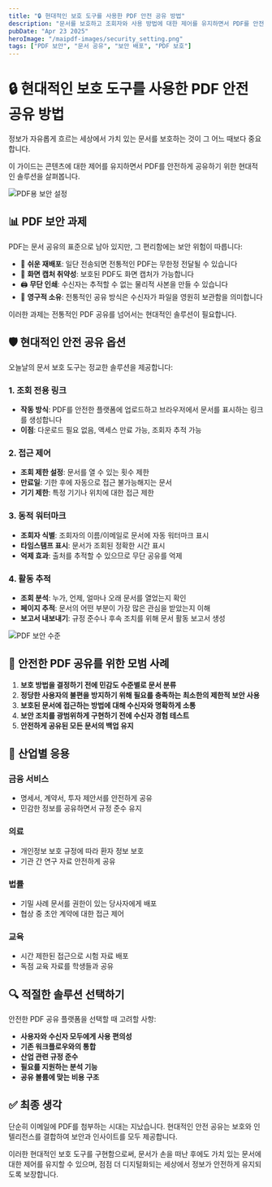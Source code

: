```yaml
---
title: "🔒 현대적인 보호 도구를 사용한 PDF 안전 공유 방법"
description: "문서를 보호하고 조회자와 사용 방법에 대한 제어를 유지하면서 PDF를 안전하게 공유하는 옵션에 대해 알아보세요."
pubDate: "Apr 23 2025"
heroImage: "/maipdf-images/security_setting.png"
tags: ["PDF 보안", "문서 공유", "보안 배포", "PDF 보호"]
---
```


# 🔒 현대적인 보호 도구를 사용한 PDF 안전 공유 방법

<div class="intro-panel">
  <p>정보가 자유롭게 흐르는 세상에서 가치 있는 문서를 보호하는 것이 그 어느 때보다 중요합니다.</p>
  <p>이 가이드는 콘텐츠에 대한 제어를 유지하면서 PDF를 안전하게 공유하기 위한 현대적인 솔루션을 살펴봅니다.</p>
</div>

![PDF용 보안 설정](/maipdf-images/security_setting.png)

## 📊 PDF 보안 과제

PDF는 문서 공유의 표준으로 남아 있지만, 그 편리함에는 보안 위험이 따릅니다:

- 🔄 **쉬운 재배포**: 일단 전송되면 전통적인 PDF는 무한정 전달될 수 있습니다
- 📸 **화면 캡처 취약성**: 보호된 PDF도 화면 캡처가 가능합니다
- 🖨️ **무단 인쇄**: 수신자는 추적할 수 없는 물리적 사본을 만들 수 있습니다
- 💾 **영구적 소유**: 전통적인 공유 방식은 수신자가 파일을 영원히 보관함을 의미합니다

이러한 과제는 전통적인 PDF 공유를 넘어서는 현대적인 솔루션이 필요합니다.

## 🛡️ 현대적인 안전 공유 옵션

오늘날의 문서 보호 도구는 정교한 솔루션을 제공합니다:

### 1. 조회 전용 링크

- **작동 방식**: PDF를 안전한 플랫폼에 업로드하고 브라우저에서 문서를 표시하는 링크를 생성합니다
- **이점**: 다운로드 필요 없음, 액세스 만료 가능, 조회자 추적 가능

### 2. 접근 제어

- **조회 제한 설정**: 문서를 열 수 있는 횟수 제한
- **만료일**: 기한 후에 자동으로 접근 불가능해지는 문서
- **기기 제한**: 특정 기기나 위치에 대한 접근 제한

### 3. 동적 워터마크

- **조회자 식별**: 조회자의 이름/이메일로 문서에 자동 워터마크 표시
- **타임스탬프 표시**: 문서가 조회된 정확한 시간 표시
- **억제 효과**: 출처를 추적할 수 있으므로 무단 공유를 억제

### 4. 활동 추적

- **조회 분석**: 누가, 언제, 얼마나 오래 문서를 열었는지 확인
- **페이지 추적**: 문서의 어떤 부분이 가장 많은 관심을 받았는지 이해
- **보고서 내보내기**: 규정 준수나 후속 조치를 위해 문서 활동 보고서 생성

![PDF 보안 수준](/maipdf-images/security_level_in_pdf_setting.png)

## 🌟 안전한 PDF 공유를 위한 모범 사례

1. **보호 방법을 결정하기 전에 민감도 수준별로 문서 분류**
2. **정당한 사용자의 불편을 방지하기 위해 필요를 충족하는 최소한의 제한적 보안 사용**
3. **보호된 문서에 접근하는 방법에 대해 수신자와 명확하게 소통**
4. **보안 조치를 광범위하게 구현하기 전에 수신자 경험 테스트**
5. **안전하게 공유된 모든 문서의 백업 유지**

## 💼 산업별 응용

### 금융 서비스
- 명세서, 계약서, 투자 제안서를 안전하게 공유
- 민감한 정보를 공유하면서 규정 준수 유지

### 의료
- 개인정보 보호 규정에 따라 환자 정보 보호
- 기관 간 연구 자료 안전하게 공유

### 법률
- 기밀 사례 문서를 권한이 있는 당사자에게 배포
- 협상 중 초안 계약에 대한 접근 제어

### 교육
- 시간 제한된 접근으로 시험 자료 배포
- 독점 교육 자료를 학생들과 공유

## 🔍 적절한 솔루션 선택하기

안전한 PDF 공유 플랫폼을 선택할 때 고려할 사항:

- **사용자와 수신자 모두에게 사용 편의성**
- **기존 워크플로우와의 통합**
- **산업 관련 규정 준수**
- **필요를 지원하는 분석 기능**
- **공유 볼륨에 맞는 비용 구조**

## ✅ 최종 생각

단순히 이메일에 PDF를 첨부하는 시대는 지났습니다. 현대적인 안전 공유는 보호와 인텔리전스를 결합하여 보안과 인사이트를 모두 제공합니다.

이러한 현대적인 보호 도구를 구현함으로써, 문서가 손을 떠난 후에도 가치 있는 문서에 대한 제어를 유지할 수 있으며, 점점 더 디지털화되는 세상에서 정보가 안전하게 유지되도록 보장합니다.